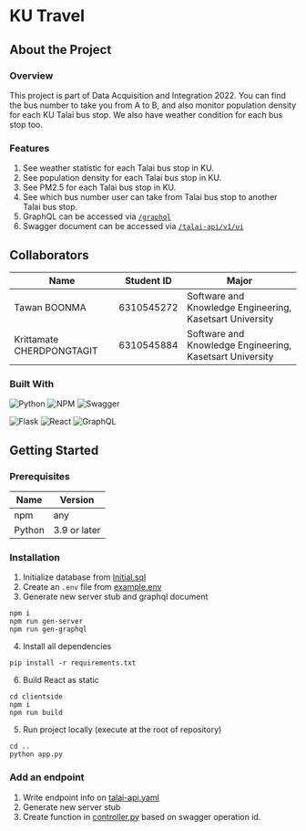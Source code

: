 # KU Travel

## About the Project

### Overview

This project is part of Data Acquisition and Integration 2022. You can find the bus number to take you from A to B, and also monitor population density for each KU Talai bus stop. We also have weather condition for each bus stop too.

### Features

1. See weather statistic for each Talai bus stop in KU.
2. See population density for each Talai bus stop in KU.
3. See PM2.5 for each Talai bus stop in KU.
4. See which bus number user can take from Talai bus stop to another Talai bus stop.
5. GraphQL can be accessed via [`/graphql`](https://ku-travel.tawanb.dev/graphql)
6. Swagger document can be accessed via [`/talai-api/v1/ui`](https://ku-travel.tawanb.dev/talai-api/v1/ui/)

## Collaborators

| Name                      | Student ID | Major                                                    |
| ------------------------- | ---------- | -------------------------------------------------------- |
| Tawan BOONMA              | 6310545272 | Software and Knowledge Engineering, Kasetsart University |
| Krittamate CHERDPONGTAGIT | 6310545884 | Software and Knowledge Engineering, Kasetsart University |

### Built With

![Python](https://img.shields.io/badge/python-3670A0?style=for-the-badge&logo=python&logoColor=ffdd54)
![NPM](https://img.shields.io/badge/NPM-%23000000.svg?style=for-the-badge&logo=npm&logoColor=white)
![Swagger](https://img.shields.io/badge/-Swagger-%23Clojure?style=for-the-badge&logo=swagger&logoColor=white)

![Flask](https://img.shields.io/badge/flask-%23000.svg?style=for-the-badge&logo=flask&logoColor=white)
![React](https://img.shields.io/badge/react-%2320232a.svg?style=for-the-badge&logo=react&logoColor=%2361DAFB)
![GraphQL](https://img.shields.io/badge/-GraphQL-E10098?style=for-the-badge&logo=graphql&logoColor=white)

## Getting Started

### Prerequisites

| Name   | Version      |
| ------ | ------------ |
| npm    | any          |
| Python | 3.9 or later |

### Installation

1. Initialize database from [Initial.sql](initial.sql)
2. Create an `.env` file from [example.env](example.env)
3. Generate new server stub and graphql document

```
npm i
npm run gen-server
npm run gen-graphql
```

4. Install all dependencies

```
pip install -r requirements.txt
```

6. Build React as static

```
cd clientside
npm i
npm run build
```

5. Run project locally (execute at the root of repository)

```
cd ..
python app.py
```

### Add an endpoint

1. Write endpoint info on [talai-api.yaml](openapi/talai-api.yaml)
2. Generate new server stub
3. Create function in [controller.py](controller.py) based on swagger operation id.
